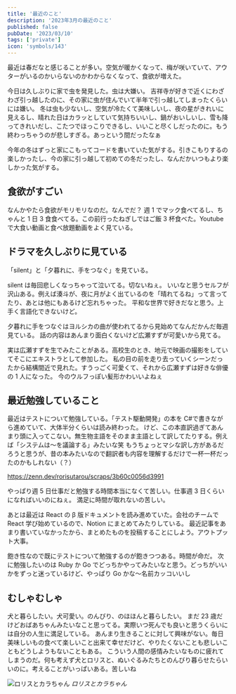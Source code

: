 ```yaml
---
title: '最近のこと'
description: '2023年3月の最近のこと'
published: false
pubDate: '2023/03/10'
tags: ['private']
icon: 'symbols/143'
---
```


最近は春だなと感じることが多い。空気が暖かくなって、梅が咲いていて、アウターがいるのかいらないのかわからなくなって、食欲が増えた。

今日は久しぶりに家で虫を発見した。虫は大嫌い。
吉祥寺が好きで近くにわざわざ引っ越したのに、その家に虫が住んでいて半年で引っ越してしまったくらいには嫌い。
冬は虫も少ないし、空気が冷たくて美味しいし、夜の星がきれいに見えるし、晴れた日はカラッとしていて気持ちいいし、鍋がおいしいし、雪も降ってきれいだし、こたつでほっこりできるし、いいこと尽くしだったのに。もう終わっちゃうのが悲しすぎる。あっという間だったなぁ

今年の冬はずっと家にこもってコードを書いていた気がする。引きこもりするの楽しかったし、今の家に引っ越して初めての冬だったし、なんだかいつもより楽しかった気がする。

## 食欲がすごい

なんかやたら食欲がモリモリなのだ。なんでだ？
週 1 でマック食べてるし、ちゃんと 1 日 3 食食べてる。この前行ったねぎしではご飯 3 杯食べた。Youtube で大食い動画と食べ放題動画をよく見ている。

## ドラマを久しぶりに見ている

「silent」と「夕暮れに、手をつなぐ」を見ている。

silent は毎回悲しくなっちゃって泣いてる。切ないねぇ。
いいなと思うセルフが沢山ある。例えば湊斗が、夜に月がよく出ているのを「晴れてるね」って言ってたり、あとは他にもあるけど忘れちゃった。
平和な世界で好きだなと思う。上手く言語化できないけど。

夕暮れに手をつなぐはヨルシカの曲が使われてるから見始めてなんだかんだ毎週見ている。
話の内容はあんまり面白くないけど広瀬すずが可愛いから見てる。

実は広瀬すずを生でみたことがある。高校生のとき、地元で映画の撮影をしていてそこにエキストラとして参加した。
私の目の前を走り去っていくシーンだったから結構間近で見れた。すうっごく可愛くて、それから広瀬すずは好きな俳優の 1 人になった。
今のウルフっぽい髪形かわいいよねぇ

## 最近勉強していること

最近はテストについて勉強している。「テスト駆動開発」の本を C#で書きながら進めていて、大体半分くらいは読み終わった。
けど、この本直訳過ぎてあんまり頭に入ってこない。無生物主語をそのまま主語として訳してたりする。例えば「システムは～を議論する」みたいな笑
もうちょっとマシな訳し方があるだろうと思うが、昔の本みたいなので翻訳者も内容を理解するだけで一杯一杯だったのかもしれない（？）

https://zenn.dev/rorisutarou/scraps/3b60c0056d3991

やっぱり週 5 日仕事だと勉強する時間本当になくて苦しい。仕事週 3 日くらいになればいいのにねぇ。
満足に時間が取れないの苦しい。

あとは最近は React の β 版ドキュメントを読み進めていた。会社のチームで React 学び始めているので、Notion にまとめてみたりしている。
最近記事をあまり書いていなかったから、まとめたものを投稿することにしよう。アウトプット大事。

飽き性なので既にテストについて勉強するのが飽きつつある。時間が命だ。
次に勉強したいのは Ruby か Go でどっちかやってみたいなと思う。どっちがいいかをずっと迷っているけど、やっぱり Go かな～名前カッコいいし

## むしゃむしゃ

犬と暮らしたい。犬可愛い。のんびり、のほほんと暮らしたい。
まだ 23 歳だけどおばあちゃんみたいなこと思ってる。実際いつ死んでも良いと思うくらいには自分の人生に満足している。
あんまり生きることに対して興味がない。毎日美味しいもの食べて楽しいこと出来て幸せだけど、やりたくないことも悲しいこともどうしようもないこともある。
こういう人間の感情みたいなものに疲れてしまうのだ。何も考えず犬とロリスと、ぬいぐるみたちとのんびり暮らせたらいいのに。考えることがいっぱいある。苦しいね

![ロリスとカラちゃん](https://images.site.yajihum.dev/images/2023/03/20230310/rorisutokara.JPG)
_ロリスとカラちゃん_
